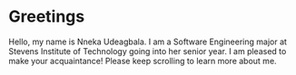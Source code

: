 # Greetings
Hello, my name is Nneka Udeagbala. I am a Software Engineering major at Stevens Institute of Technology going into her senior year. I am pleased to make your acquaintance! Please keep scrolling to learn more about me.
